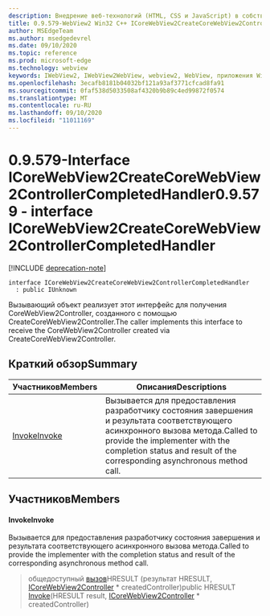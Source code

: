 ```yaml
---
description: Внедрение веб-технологий (HTML, CSS и JavaScript) в собственные приложения с помощью элемента управления Microsoft Edge WebView2
title: 0.9.579-WebView2 Win32 C++ ICoreWebView2CreateCoreWebView2ControllerCompletedHandler
author: MSEdgeTeam
ms.author: msedgedevrel
ms.date: 09/10/2020
ms.topic: reference
ms.prod: microsoft-edge
ms.technology: webview
keywords: IWebView2, IWebView2WebView, webview2, WebView, приложения Win32, Win32, EDGE, ICoreWebView2, ICoreWebView2Controller, управление браузером, EDGE HTML, ICoreWebView2CreateCoreWebView2ControllerCompletedHandler
ms.openlocfilehash: 3ecafb8181b04032bf121a93af3771cfcad8fa91
ms.sourcegitcommit: 0faf538d5033508af4320b9b89c4ed99872f0574
ms.translationtype: MT
ms.contentlocale: ru-RU
ms.lasthandoff: 09/10/2020
ms.locfileid: "11011169"
---
```

# <span data-ttu-id="bf70a-104">0.9.579-Interface ICoreWebView2CreateCoreWebView2ControllerCompletedHandler</span><span class="sxs-lookup"><span data-stu-id="bf70a-104">0.9.579 - interface ICoreWebView2CreateCoreWebView2ControllerCompletedHandler</span></span> 

[!INCLUDE [deprecation-note](../../includes/deprecation-note.md)]

```
interface ICoreWebView2CreateCoreWebView2ControllerCompletedHandler
  : public IUnknown
```

<span data-ttu-id="bf70a-105">Вызывающий объект реализует этот интерфейс для получения CoreWebView2Controller, созданного с помощью CreateCoreWebView2Controller.</span><span class="sxs-lookup"><span data-stu-id="bf70a-105">The caller implements this interface to receive the CoreWebView2Controller created via CreateCoreWebView2Controller.</span></span>

## <span data-ttu-id="bf70a-106">Краткий обзор</span><span class="sxs-lookup"><span data-stu-id="bf70a-106">Summary</span></span>

 <span data-ttu-id="bf70a-107">Участников</span><span class="sxs-lookup"><span data-stu-id="bf70a-107">Members</span></span>                        | <span data-ttu-id="bf70a-108">Описания</span><span class="sxs-lookup"><span data-stu-id="bf70a-108">Descriptions</span></span>
--------------------------------|---------------------------------------------
[<span data-ttu-id="bf70a-109">Invoke</span><span class="sxs-lookup"><span data-stu-id="bf70a-109">Invoke</span></span>](#invoke) | <span data-ttu-id="bf70a-110">Вызывается для предоставления разработчику состояния завершения и результата соответствующего асинхронного вызова метода.</span><span class="sxs-lookup"><span data-stu-id="bf70a-110">Called to provide the implementer with the completion status and result of the corresponding asynchronous method call.</span></span>

## <span data-ttu-id="bf70a-111">Участников</span><span class="sxs-lookup"><span data-stu-id="bf70a-111">Members</span></span>

#### <span data-ttu-id="bf70a-112">Invoke</span><span class="sxs-lookup"><span data-stu-id="bf70a-112">Invoke</span></span> 

<span data-ttu-id="bf70a-113">Вызывается для предоставления разработчику состояния завершения и результата соответствующего асинхронного вызова метода.</span><span class="sxs-lookup"><span data-stu-id="bf70a-113">Called to provide the implementer with the completion status and result of the corresponding asynchronous method call.</span></span>

> <span data-ttu-id="bf70a-114">общедоступный [вызов](#invoke)HRESULT (результат HRESULT, [ICoreWebView2Controller](icorewebview2controller.md) \* createdController)</span><span class="sxs-lookup"><span data-stu-id="bf70a-114">public HRESULT [Invoke](#invoke)(HRESULT result, [ICoreWebView2Controller](icorewebview2controller.md) \* createdController)</span></span>

